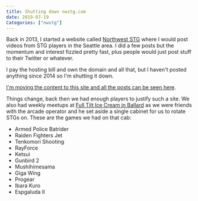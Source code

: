 ```yaml
---
title: Shutting down nwstg.com
date: 2019-07-19
Categories: ["nwstg"]
---
```


Back in 2013, I started a website called [Northwest STG](http://nwstg.com) where I would post videos from STG players in the Seattle area. I did a few posts but the momentum and interest fizzled pretty fast, plus people would just post stuff to their Twitter or whatever.

I pay the hosting bill and own the domain and all that, but I haven't posted anything since 2014 so I'm shutting it down. 

[I'm moving the content to this site and all the posts can be seen here](/categories/nwstg).

Things change, back then we had enough players to justify such a site. We also had weekly meetups at [Full Tilt Ice Cream in Ballard](http://www.yelp.com/biz/full-tilt-ice-cream-seattle-5) as we were friends with the arcade operator and he set aside a single cabinet for us to rotate STGs on. These are the games we had on that cab:

- Armed Police Batrider
- Raiden Fighters Jet
- Tenkomori Shooting
- RayForce
- Ketsui
- Gunbird 2
- Mushihimesama
- Giga Wing
- Progear
- Ibara Kuro
- Espgaluda II